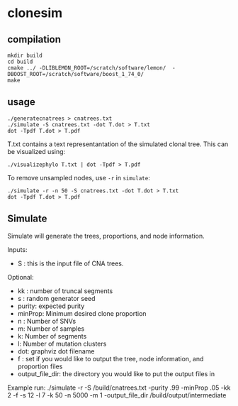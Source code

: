 # clonesim

## compilation

```
mkdir build
cd build
cmake ../ -DLIBLEMON_ROOT=/scratch/software/lemon/  -DBOOST_ROOT=/scratch/software/boost_1_74_0/
make
```

## usage

```
./generatecnatrees > cnatrees.txt
./simulate -S cnatrees.txt -dot T.dot > T.txt
dot -Tpdf T.dot > T.pdf
```

T.txt contains a text representantation of the simulated clonal tree. This can be visualized using:

```
./visualizephylo T.txt | dot -Tpdf > T.pdf
```

To remove unsampled nodes, use `-r` in `simulate`:


```
./simulate -r -n 50 -S cnatrees.txt -dot T.dot > T.txt
dot -Tpdf T.dot > T.pdf
```

## Simulate

Simulate will generate the trees, proportions, and node information.

Inputs: 
- S : this is the input file of CNA trees.

Optional: 
- kk :  number of truncal segments
-  s : random generator seed
- purity: expected purity
- minProp: Minimum desired clone proportion
- n : Number of SNVs
- m: Number of samples
- k: Number of segments
- l: Number of mutation clusters
- dot: graphviz dot filename
- f : set if you would like to output the tree, node information, and proportion files
- output_file_dir: the directory you would like to put the output files in

 Example run: ./simulate -r -S /build/cnatrees.txt -purity .99 -minProp .05 -kk 2 -f -s 12 -l 7 -k 50 -n 5000 -m 1 -output_file_dir /build/output/intermediate 
 



